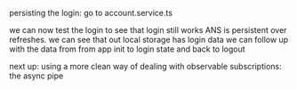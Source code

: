 persisting the login:
go to account.service.ts

we can now test the login to see that login still works ANS is persistent over refreshes.
we can see that out local storage has login data
we can follow up with the data from from app init to login state and back to logout

next up: using a more clean way of dealing with observable subscriptions: the async pipe